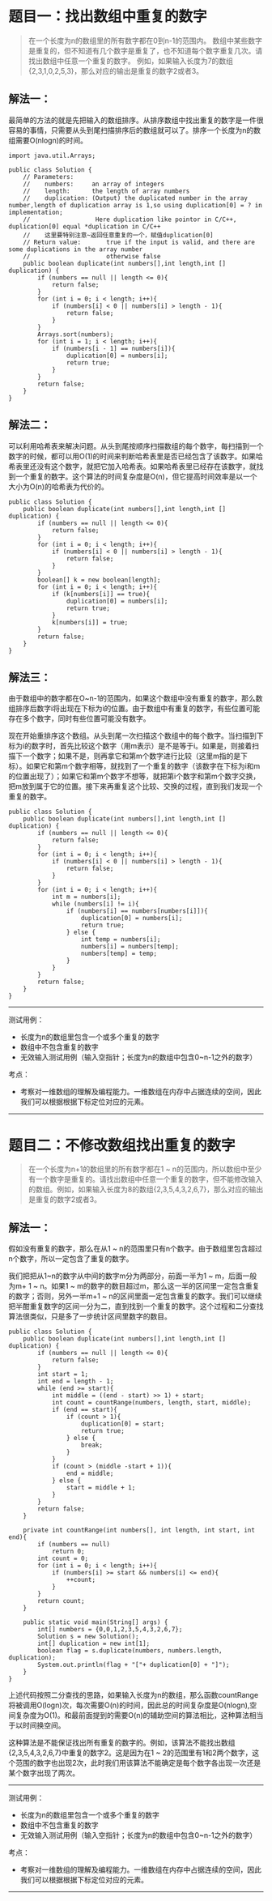# 题目一：找出数组中重复的数字

 > 在一个长度为n的数组里的所有数字都在0到n-1的范围内。 数组中某些数字是重复的，但不知道有几个数字是重复了，也不知道每个数字重复几次。请找出数组中任意一个重复的数字。 例如，如果输入长度为7的数组{2,3,1,0,2,5,3}，那么对应的输出是重复的数字2或者3。

## 解法一：
最简单的方法的就是先把输入的数组排序。从排序数组中找出重复的数字是一件很容易的事情，只需要从头到尾扫描排序后的数组就可以了。排序一个长度为n的数组需要O(nlogn)的时间。

```
import java.util.Arrays;

public class Solution {
    // Parameters:
    //    numbers:     an array of integers
    //    length:      the length of array numbers
    //    duplication: (Output) the duplicated number in the array number,length of duplication array is 1,so using duplication[0] = ? in implementation;
    //                  Here duplication like pointor in C/C++, duplication[0] equal *duplication in C/C++
    //    这里要特别注意~返回任意重复的一个，赋值duplication[0]
    // Return value:       true if the input is valid, and there are some duplications in the array number
    //                     otherwise false
    public boolean duplicate(int numbers[],int length,int [] duplication) {
        if (numbers == null || length <= 0){
            return false;
        }
		for (int i = 0; i < length; i++){
            if (numbers[i] < 0 || numbers[i] > length - 1){
                return false;
            }
        }
        Arrays.sort(numbers);
        for (int i = 1; i < length; i++){
            if (numbers[i - 1] == numbers[i]){
                duplication[0] = numbers[i];
                return true;
            }
        }
        return false;
    }
}
```

## 解法二：
可以利用哈希表来解决问题。从头到尾按顺序扫描数组的每个数字，每扫描到一个数字的时候，都可以用O(1)的时间来判断哈希表里是否已经包含了该数字。如果哈希表里还没有这个数字，就把它加入哈希表。如果哈希表里已经存在该数字，就找到一个重复的数字。这个算法的时间复杂度是O(n)，但它提高时间效率是以一个大小为O(n)的哈希表为代价的。

```
public class Solution {
    public boolean duplicate(int numbers[],int length,int [] duplication) {
        if (numbers == null || length <= 0){
            return false;
        }
		for (int i = 0; i < length; i++){
            if (numbers[i] < 0 || numbers[i] > length - 1){
                return false;
            }
        }
        boolean[] k = new boolean[length];
        for (int i = 0; i < length; i++){
            if (k[numbers[i]] == true){
                duplication[0] = numbers[i];
                return true;
            }
            k[numbers[i]] = true;
        }
        return false;
    }
}
```

## 解法三：
由于数组中的数字都在O~n-1的范围内，如果这个数组中没有重复的数字，那么数组排序后数字i将出现在下标为i的位置。由于数组中有重复的数字，有些位置可能存在多个数字，同时有些位置可能没有数字。

现在开始重排序这个数组。从头到尾一次扫描这个数组中的每个数字。当扫描到下标为i的数字时，首先比较这个数字（用m表示）是不是等于i。如果是，则接着扫描下一个数字；如果不是，则再拿它和第m个数字进行比较（这里m指的是下标）。如果它和第m个数字相等，就找到了一个重复的数字（该数字在下标为i和m的位置出现了）；如果它和第m个数字不想等，就把第i个数字和第m个数字交换，把m放到属于它的位置。接下来再重复这个比较、交换的过程，直到我们发现一个重复的数字。

```
public class Solution {
    public boolean duplicate(int numbers[],int length,int [] duplication) {
        if (numbers == null || length <= 0){
            return false;
        }
		for (int i = 0; i < length; i++){
            if (numbers[i] < 0 || numbers[i] > length - 1){
                return false;
            }
        }
        for (int i = 0; i < length; i++){
            int m = numbers[i];
            while (numbers[i] != i){
                if (numbers[i] == numbers[numbers[i]]){
                    duplication[0] = numbers[i];
                    return true;
                } else {
                    int temp = numbers[i];
                    numbers[i] = numbers[temp];
                    numbers[temp] = temp;
                }
            }
        }
        return false;
    }
}
```

-----
测试用例：
- 长度为n的数组里包含一个或多个重复的数字
- 数组中不包含重复的数字
- 无效输入测试用例（输入空指针；长度为n的数组中包含0~n-1之外的数字）


考点：

- 考察对一维数组的理解及编程能力。一维数组在内存中占据连续的空间，因此我们可以根据根据下标定位对应的元素。

-----

# 题目二：不修改数组找出重复的数字

> 在一个长度为n+1的数组里的所有数字都在1 ~ n的范围内，所以数组中至少有一个数字是重复的。请找出数组中任意一个重复的数字，但不能修改输入的数组。例如，如果输入长度为8的数组{2,3,5,4,3,2,6,7}，那么对应的输出是重复的数字2或者3。

## 解法一：

假如没有重复的数字，那么在从1 ~ n的范围里只有n个数字。由于数组里包含超过n个数字，所以一定包含了重复的数字。

我们把把从1~n的数字从中间的数字m分为两部分，前面一半为1 ~ m，后面一般为m+
1 ~ n。如果1 ~ m的数字的数目超过m，那么这一半的区间里一定包含重复的数字；否则，另外一半m+1 ~ n的区间里面一定包含重复的数字。我们可以继续把半酣重复数字的区间一分为二，直到找到一个重复的数字。这个过程和二分查找算法很类似，只是多了一步统计区间里数字的数目。

```
public class Solution {
    public boolean duplicate(int numbers[],int length,int [] duplication) {
        if (numbers == null || length <= 0){
            return false;
        }
        int start = 1;
        int end = length - 1;
        while (end >= start){
            int middle = ((end - start) >> 1) + start;
            int count = countRange(numbers, length, start, middle);
            if (end == start){
                if (count > 1){
                    duplication[0] = start;
                    return true;
                } else {
                    break;
                }
            }
            if (count > (middle -start + 1)){
                end = middle;
            } else {
                start = middle + 1;
            }
        }
        return false;
    }
    
    private int countRange(int numbers[], int length, int start, int end){
        if (numbers == null)
            return 0;
        int count = 0;
        for (int i = 0; i < length; i++){
            if (numbers[i] >= start && numbers[i] <= end){
                ++count;
            }
        }
        return count;
    }
    
    public static void main(String[] args) {
        int[] numbers = {0,0,1,2,3,5,4,3,2,6,7};
        Solution s = new Solution();
        int[] duplication = new int[1];
        boolean flag = s.duplicate(numbers, numbers.length, duplication);
        System.out.println(flag + "["+ duplication[0] + "]");
    }
}
```

上述代码按照二分查找的思路，如果输入长度为n的数组，那么函数countRange将被调用O(logn)次，每次需要O(n)的时间，因此总的时间复杂度是O(nlogn),空间复杂度为O(1)。和最前面提到的需要O(n)的辅助空间的算法相比，这种算法相当于以时间换空间。

这种算法是不能保证找出所有重复的数字的。例如，该算法不能找出数组{2,3,5,4,3,2,6,7}中重复的数字2。这是因为在1 ~ 2的范围里有1和2两个数字，这个范围的数字也出现2次，此时我们用该算法不能确定是每个数字各出现一次还是某个数字出现了两次。
  
-----
测试用例：
- 长度为n的数组里包含一个或多个重复的数字
- 数组中不包含重复的数字
- 无效输入测试用例（输入空指针；长度为n的数组中包含0~n-1之外的数字）


考点：

- 考察对一维数组的理解及编程能力。一维数组在内存中占据连续的空间，因此我们可以根据根据下标定位对应的元素。

-----